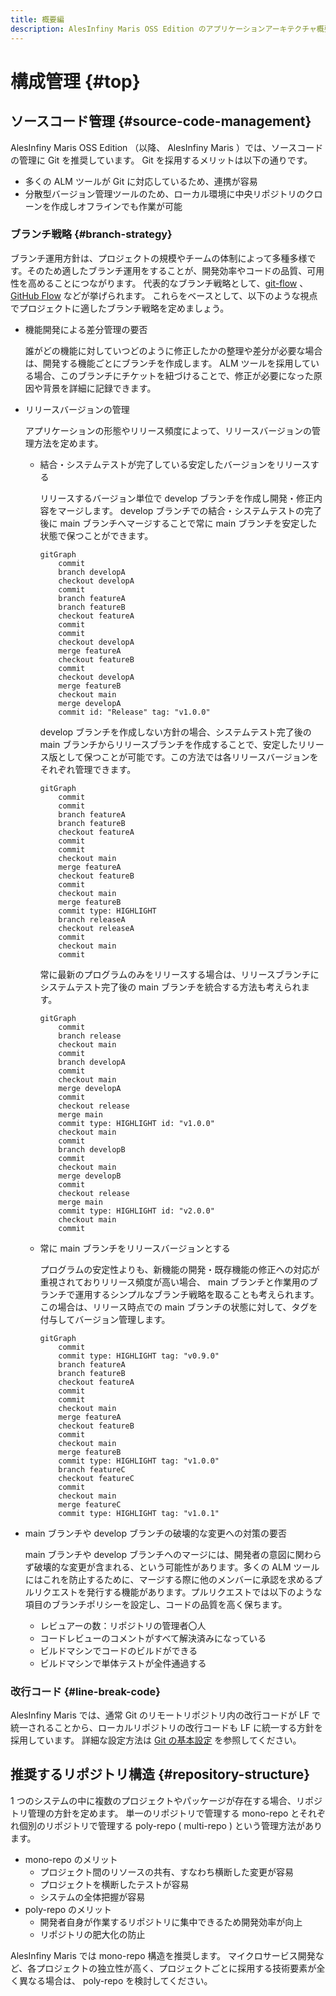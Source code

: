 ```yaml
---
title: 概要編
description: AlesInfiny Maris OSS Edition のアプリケーションアーキテクチャ概要を解説します。
---
```


# 構成管理 {#top}

## ソースコード管理 {#source-code-management}

AlesInfiny Maris OSS Edition （以降、 AlesInfiny Maris ）では、ソースコードの管理に Git を推奨しています。 Git を採用するメリットは以下の通りです。

- 多くの ALM ツールが Git に対応しているため、連携が容易
- 分散型バージョン管理ツールのため、ローカル環境に中央リポジトリのクローンを作成しオフラインでも作業が可能

### ブランチ戦略 {#branch-strategy}

ブランチ運用方針は、プロジェクトの規模やチームの体制によって多種多様です。そのため適したブランチ運用をすることが、開発効率やコードの品質、可用性を高めることにつながります。
代表的なブランチ戦略として、[git-flow](https://nvie.com/posts/a-successful-git-branching-model/) 、[GitHub Flow](https://docs.github.com/ja/get-started/quickstart/github-flow) などが挙げられます。
これらをベースとして、以下のような視点でプロジェクトに適したブランチ戦略を定めましょう。

- 機能開発による差分管理の要否

    誰がどの機能に対していつどのように修正したかの整理や差分が必要な場合は、開発する機能ごとにブランチを作成します。 ALM ツールを採用している場合、このブランチにチケットを紐づけることで、修正が必要になった原因や背景を詳細に記録できます。

- リリースバージョンの管理

    アプリケーションの形態やリリース頻度によって、リリースバージョンの管理方法を定めます。  

    - 結合・システムテストが完了している安定したバージョンをリリースする

        リリースするバージョン単位で develop ブランチを作成し開発・修正内容をマージします。 develop ブランチでの結合・システムテストの完了後に main ブランチへマージすることで常に main ブランチを安定した状態で保つことができます。

        ```mermaid
        gitGraph
            commit
            branch developA
            checkout developA
            commit
            branch featureA
            branch featureB
            checkout featureA
            commit
            commit
            checkout developA
            merge featureA
            checkout featureB
            commit
            checkout developA
            merge featureB
            checkout main
            merge developA
            commit id: "Release" tag: "v1.0.0"
        ```

        develop ブランチを作成しない方針の場合、システムテスト完了後の main ブランチからリリースブランチを作成することで、安定したリリース版として保つことが可能です。この方法では各リリースバージョンをそれぞれ管理できます。

        ```mermaid
        gitGraph
            commit
            commit
            branch featureA
            branch featureB
            checkout featureA
            commit
            commit
            checkout main
            merge featureA
            checkout featureB
            commit
            checkout main
            merge featureB
            commit type: HIGHLIGHT
            branch releaseA
            checkout releaseA
            commit
            checkout main
            commit
        ```

        常に最新のプログラムのみをリリースする場合は、リリースブランチにシステムテスト完了後の main ブランチを統合する方法も考えられます。

        ```mermaid
        gitGraph
            commit
            branch release
            checkout main
            commit
            branch developA
            commit
            checkout main
            merge developA
            commit
            checkout release
            merge main
            commit type: HIGHLIGHT id: "v1.0.0"
            checkout main
            commit
            branch developB
            commit
            checkout main
            merge developB
            commit
            checkout release
            merge main
            commit type: HIGHLIGHT id: "v2.0.0"
            checkout main
            commit
        ```

    - 常に main ブランチをリリースバージョンとする

        プログラムの安定性よりも、新機能の開発・既存機能の修正への対応が重視されておりリリース頻度が高い場合、 main ブランチと作業用のブランチで運用するシンプルなブランチ戦略を取ることも考えられます。この場合は、リリース時点での main ブランチの状態に対して、タグを付与してバージョン管理します。

        ```mermaid
        gitGraph
            commit
            commit type: HIGHLIGHT tag: "v0.9.0"
            branch featureA
            branch featureB
            checkout featureA
            commit
            commit
            checkout main
            merge featureA
            checkout featureB
            commit
            checkout main
            merge featureB
            commit type: HIGHLIGHT tag: "v1.0.0"
            branch featureC
            checkout featureC
            commit
            checkout main
            merge featureC
            commit type: HIGHLIGHT tag: "v1.0.1"
        ```

- main ブランチや develop ブランチの破壊的な変更への対策の要否

    main ブランチや develop ブランチへのマージには、開発者の意図に関わらず破壊的な変更が含まれる、という可能性があります。多くの ALM ツールにはこれを防止するために、マージする際に他のメンバーに承認を求めるプルリクエストを発行する機能があります。プルリクエストでは以下のような項目のブランチポリシーを設定し、コードの品質を高く保ちます。

    - レビュアーの数：リポジトリの管理者〇人
    - コードレビューのコメントがすべて解決済みになっている
    - ビルドマシンでコードのビルドができる
    - ビルドマシンで単体テストが全件通過する

### 改行コード {#line-break-code}

AlesInfiny Maris では、通常 Git のリモートリポジトリ内の改行コードが LF で統一されることから、ローカルリポジトリの改行コードも LF に統一する方針を採用しています。
詳細な設定方法は [Git の基本設定](../../guidebooks/git/git-settings.md#line-break-code) を参照してください。

## 推奨するリポジトリ構造 {#repository-structure}

1 つのシステムの中に複数のプロジェクトやパッケージが存在する場合、リポジトリ管理の方針を定めます。
単一のリポジトリで管理する mono-repo とそれぞれ個別のリポジトリで管理する poly-repo ( multi-repo ) という管理方法があります。

- mono-repo のメリット
    - プロジェクト間のリソースの共有、すなわち横断した変更が容易
    - プロジェクトを横断したテストが容易
    - システムの全体把握が容易
- poly-repo のメリット
    - 開発者自身が作業するリポジトリに集中できるため開発効率が向上  
    - リポジトリの肥大化の防止

AlesInfiny Maris では mono-repo 構造を推奨します。
マイクロサービス開発など、各プロジェクトの独立性が高く、プロジェクトごとに採用する技術要素が全く異なる場合は、 poly-repo を検討してください。
